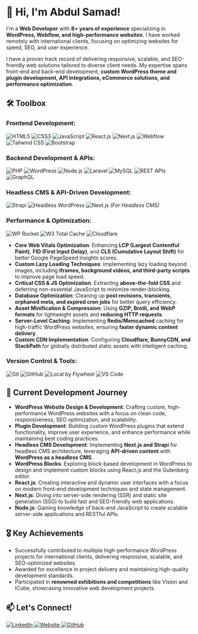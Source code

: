 # 👋 Hi, I'm Abdul Samad!

I'm a **Web Developer** with **8+ years of experience** specializing in **WordPress, Webflow, and high-performance websites**. I have worked remotely with international clients, focusing on optimizing websites for speed, SEO, and user experience.

I have a proven track record of delivering responsive, scalable, and SEO-friendly web solutions tailored to diverse client needs. My expertise spans front-end and back-end development, **custom WordPress theme and plugin development, API integrations, eCommerce solutions, and performance optimization**.

## 🛠 Toolbox

### **Frontend Development:**
![HTML5](https://img.shields.io/badge/HTML5-E34F26?style=flat&logo=html5&logoColor=white)
![CSS3](https://img.shields.io/badge/CSS3-1572B6?style=flat&logo=css3&logoColor=white)
![JavaScript](https://img.shields.io/badge/JavaScript-F7DF1E?style=flat&logo=javascript&logoColor=black)
![React.js](https://img.shields.io/badge/React-61DAFB?style=flat&logo=react&logoColor=black)
![Next.js](https://img.shields.io/badge/Next.js-000000?style=flat&logo=next.js&logoColor=white)
![Webflow](https://img.shields.io/badge/Webflow-4353FF?style=flat&logo=webflow&logoColor=white)
![Tailwind CSS](https://img.shields.io/badge/TailwindCSS-38B2AC?style=flat&logo=tailwind-css&logoColor=white)
![Bootstrap](https://img.shields.io/badge/Bootstrap-7952B3?style=flat&logo=bootstrap&logoColor=white)

### **Backend Development & APIs:**
![PHP](https://img.shields.io/badge/PHP-777BB4?style=flat&logo=php&logoColor=white)
![WordPress](https://img.shields.io/badge/WordPress-21759B?style=flat&logo=wordpress&logoColor=white)
![Node.js](https://img.shields.io/badge/Node.js-339933?style=flat&logo=node.js&logoColor=white)
![Laravel](https://img.shields.io/badge/Laravel-FF2D20?style=flat&logo=laravel&logoColor=white)
![MySQL](https://img.shields.io/badge/MySQL-4479A1?style=flat&logo=mysql&logoColor=white)
![REST APIs](https://img.shields.io/badge/REST_API-005571?style=flat&logo=api&logoColor=white)
![GraphQL](https://img.shields.io/badge/GraphQL-E10098?style=flat&logo=graphql&logoColor=white)

### **Headless CMS & API-Driven Development:**
![Strapi](https://img.shields.io/badge/Strapi-2F2E8B?style=flat&logo=strapi&logoColor=white)
![Headless WordPress](https://img.shields.io/badge/Headless_WP-21759B?style=flat&logo=wordpress&logoColor=white)
![Next.js](https://img.shields.io/badge/Next.js-000000?style=flat&logo=next.js&logoColor=white) *(For Headless CMS)*

### **Performance & Optimization:**
![WP Rocket](https://img.shields.io/badge/WP_Rocket-FF2D20?style=flat&logo=wp-rocket&logoColor=white)
![W3 Total Cache](https://img.shields.io/badge/W3_Total_Cache-0A0A0A?style=flat&logo=wordpress&logoColor=white)
![Cloudflare](https://img.shields.io/badge/Cloudflare-F38020?style=flat&logo=cloudflare&logoColor=white)

- **Core Web Vitals Optimization**: Enhancing **LCP (Largest Contentful Paint)**, **FID (First Input Delay)**, and **CLS (Cumulative Layout Shift)** for better Google PageSpeed Insights scores.
- **Custom Lazy Loading Techniques**: Implementing lazy loading beyond images, including **iframes, background videos, and third-party scripts** to improve page load speed.
- **Critical CSS & JS Optimization**: Extracting **above-the-fold CSS** and deferring non-essential JavaScript to minimize render-blocking.
- **Database Optimization**: Cleaning up **post revisions, transients, orphaned meta, and expired cron jobs** for better query efficiency.
- **Asset Minification & Compression**: Using **GZIP, Brotli, and WebP formats** for lightweight assets and **reducing HTTP requests**.
- **Server-Level Caching**: Implementing **Redis/Memcached** caching for high-traffic WordPress websites, ensuring **faster dynamic content delivery**.
- **Custom CDN Implementation**: Configuring **Cloudflare, BunnyCDN, and StackPath** for globally distributed static assets with intelligent caching.

### **Version Control & Tools:**
![Git](https://img.shields.io/badge/Git-F05032?style=flat&logo=git&logoColor=white)
![GitHub](https://img.shields.io/badge/GitHub-181717?style=flat&logo=github&logoColor=white)
![Local by Flywheel](https://img.shields.io/badge/Local_Flywheel-008B8B?style=flat&logo=wordpress&logoColor=white)
![VS Code](https://img.shields.io/badge/VS_Code-007ACC?style=flat&logo=visual-studio-code&logoColor=white)

## 🚀 Current Development Journey
- **WordPress Website Design & Development**: Crafting custom, high-performance WordPress websites with a focus on clean code, responsiveness, SEO optimization, and scalability.
- **Plugin Development**: Building custom WordPress plugins that extend functionality, improve user experience, and enhance performance while maintaining best coding practices.
- **Headless CMS Development**: Implementing **Next.js and Strapi** for headless CMS architecture, leveraging **API-driven content** with **WordPress as a headless CMS**.
- **WordPress Blocks**: Exploring block-based development in WordPress to design and implement custom blocks using React.js and the Gutenberg editor.
- **React.js**: Creating interactive and dynamic user interfaces with a focus on modern front-end development techniques and state management.
- **Next.js**: Diving into server-side rendering (SSR) and static site generation (SSG) to build fast and SEO-friendly web applications.
- **Node.js**: Gaining knowledge of back-end JavaScript to create scalable server-side applications and RESTful APIs.

## 🎖 Key Achievements
- Successfully contributed to multiple high-performance WordPress projects for international clients, delivering responsive, scalable, and SEO-optimized websites.
- Awarded for excellence in project delivery and maintaining high-quality development standards.
- Participated in **renowned exhibitions and competitions** like Vision and ICube, showcasing innovative web development projects.

## 📫 Let's Connect!

<a href="https://www.linkedin.com/in/abdulsamad0fficial" target="_blank">
    <img src="https://img.shields.io/badge/LinkedIn-blue?style=flat&logo=linkedin&logoColor=white" alt="LinkedIn">
</a>
<a href="https://www.getabdulsamad.com" target="_blank">
    <img src="https://img.shields.io/badge/Website-ff69b4?style=flat&logo=google-chrome&logoColor=white" alt="Website">
</a>
<a href="https://github.com/abdulsamadshaikh" target="_blank">
    <img src="https://img.shields.io/badge/GitHub-181717?style=flat&logo=github&logoColor=white" alt="GitHub">
</a>